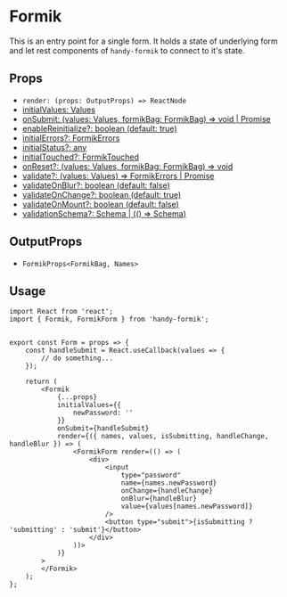 # Formik

This is an entry point for a single form. It holds a state of underlying form and let rest components of `handy-formik` to connect to it's state.

## Props

* `render: (props: OutputProps) => ReactNode`
* [initialValues: Values](https://jaredpalmer.com/formik/docs/api/formik#initialvalues-values)
* [onSubmit: (values: Values, formikBag: FormikBag) => void | Promise<any>](https://jaredpalmer.com/formik/docs/api/formik#onsubmit-values-values-formikbag-formikbag--void--promiseany)
* [enableReinitialize?: boolean (default: true)](https://jaredpalmer.com/formik/docs/api/formik#enablereinitialize-boolean)
* [initialErrors?: FormikErrors<Values>](https://jaredpalmer.com/formik/docs/api/formik#initialerrors-formikerrorsvalues)
* [initialStatus?: any](https://jaredpalmer.com/formik/docs/api/formik#initialstatus-any)
* [initialTouched?: FormikTouched<Values>](https://jaredpalmer.com/formik/docs/api/formik#initialtouched-formiktouchedvalues)
* [onReset?: (values: Values, formikBag: FormikBag) => void](https://jaredpalmer.com/formik/docs/api/formik#onreset-values-values-formikbag-formikbag--void)
* [validate?: (values: Values) => FormikErrors<Values> | Promise<any>](https://jaredpalmer.com/formik/docs/api/formik#validate-values-values--formikerrorsvalues--promiseany)
* [validateOnBlur?: boolean (default: false)](https://jaredpalmer.com/formik/docs/api/formik#validateonblur-boolean)
* [validateOnChange?: boolean (default: true)](https://jaredpalmer.com/formik/docs/api/formik#validateonchange-boolean)
* [validateOnMount?: boolean (default: false)](https://jaredpalmer.com/formik/docs/api/formik#validateonmount-boolean)
* [validationSchema?: Schema | (() => Schema)](https://jaredpalmer.com/formik/docs/api/formik#validationschema-schema----schema)

## OutputProps

* `FormikProps<FormikBag, Names>`

## Usage

```
import React from 'react';
import { Formik, FormikForm } from 'handy-formik';


export const Form = props => {
    const handleSubmit = React.useCallback(values => {
        // do something...
    });

    return (
        <Formik
            {...props}
            initialValues={{
                newPassword: ''
            }}
            onSubmit={handleSubmit}
            render={({ names, values, isSubmitting, handleChange, handleBlur }) => (
                <FormikForm render=(() => (
                    <div>
                        <input
                            type="password"
                            name={names.newPassword}
                            onChange={handleChange}
                            onBlur={handleBlur}
                            value={values[names.newPassword]}
                        />
                        <button type="submit">{isSubmitting ? 'submitting' : 'submit'}</button>
                    </div>
                ))>
            )}
        >
        </Formik>
    );
};
```

